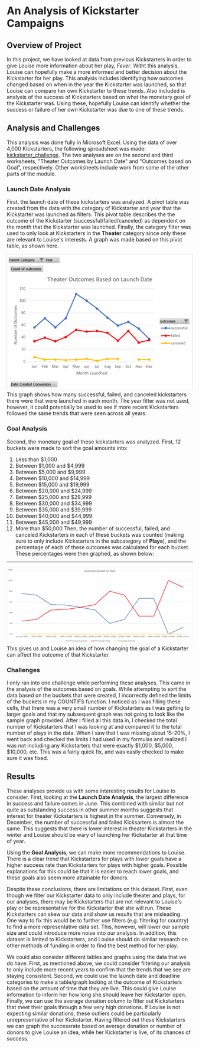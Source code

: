 # An Analysis of Kickstarter Campaigns

## Overview of Project
In this project, we have looked at data from previous Kickstarters in order to give Louise more information about her play, *Fever*. Witht this analysis, Louise can hopefully make a more informed and better decision about the Kickstarter for her play. This analysis includes identifying how outcomes changed based on when in the year the Kickstarter was launched, so that Louise can compare her own Kickstarter to these trends. Also included is analysis of the success of Kickstarters based on what the monetary goal of the Kickstarter was. Using these, hopefully Louise can identify whether the success or failure of her own Kickstarter was due to one of these trends.

## Analysis and Challenges
This analysis was done fully in Microsoft Excel. Using the data of over 4,000 Kickstarters, the following spreadsheet was made: [kickstarter_challenge](https://github.com/bchillman/kickstarter-analysis/blob/main/Kickstarter_Challenge.zip). The two analyses are on the second and third worksheets, "Theater Outcomes by Launch Date" and "Outcomes based on Goal", respectively. Other worksheets include work from some of the other parts of the module.
### Launch Date Analysis
First, the launch date of these kickstarters was analyzed. A pivot table was created from the data with the category of Kickstarter and year that the Kickstarter was launched as filters. This pivot table describes the the outcome of the Kickstarter (successful/failed/canceled) as dependent on the month that the Kickstarter was launched. Finally, the category filter was used to only look at Kickstarters in the **Theater** category since only these are relevant to Louise's interests. A graph was made based on this pivot table, as shown here.

![Theater_Outcomes_vs_Launch.png](https://github.com/bchillman/kickstarter-analysis/blob/main/Resources/Theater_Outcomes_vs_Launch.png)
This graph shows how many successful, failed, and canceled kickstarters there were that were launched in each month. The year filter was not used, however, it could potentially be used to see if more recent Kickstarters followed the same trends that were seen across all years.
### Goal Analysis
Second, the monetary goal of these kickstarters was analyzed. First, 12 buckets were made to sort the goal amounts into:
1. Less than $1,000
2. Between $1,000 and $4,999
3. Between $5,000 and $9,999
4. Between $10,000 and $14,999
5. Between $15,000 and $19,999
6. Between $20,000 and $24,999
7. Between $25,000 and $29,999
8. Between $30,000 and $34,999
9. Between $35,000 and $39,999
10. Between $40,000 and $44,999
11. Between $45,000 and $49,999
12. More than $50,000
Then, the number of successful, failed, and canceled Kickstarters in each of these buckets was counted (making sure to only include Kickstarters in the subcategory of **Plays**), and the percentage of each of these outcomes was calculated for each bucket. These percentages were then graphed, as shown below:
---
![Outcomes_vs_Goal.png](https://github.com/bchillman/kickstarter-analysis/blob/main/Resources/Outcomes_vs_Goals.png)
This gives us and Louise an idea of how changing the goal of a Kickstarter can affect the outcome of that Kickstarter.
### Challenges
I only ran into one challenge while performing these analyses. This came in the analysis of the outcomes based on goals. While attempting to sort the data based on the buckets that were created, I incorrectly defined the limits of the buckets in my COUNTIFS function. I noticed as I was filling these cells, that there was a very small number of Kickstarters as I was getting to larger goals and that my subsequent graph was not going to look like the sample graph provided. After I filled all this data in, I checked the total number of Kickstarters that I was looking at and compared it to the total number of plays in the data. When I saw that I was missing about 15-20%, I went back and checked the limits I had used in my formulas and realized I was not including any Kickstarters that were exactly $1,000, $5,000, $10,000, etc. This was a fairly quick fix, and was easily checked to make sure it was fixed.
## Results
These analyses provide us with some interesting results for Louise to consider. First, looking at the **Launch Date Analysis**, the largest difference in success and failure comes in June. This combined with similar but not quite as outstanding success in other summer months suggests that interest for theater Kickstarters is highest in the summer. Conversely, in December, the number of successful and failed Kicksarters is almost the same. This suggests that there is lower interest in theater Kickstarters in the winter and Louise should be wary of launching her Kickstarter at that time of year.

Using the **Goal Analysis**, we can make more recommendations to Louise. There is a clear trend that Kickstarters for plays with lower goals have a higher success rate than Kickstarters for plays with higher goals. Possible explanations for this could be that it is easier to reach lower goals, and these goals also seem more attainable for donors. 

Despite these conclusions, there are limitations on this dataset. First, even though we filter our Kickstarter data to only include theater and plays, for our analyses, there may be Kickstarters that are not relevant to Louise's play or be representative for the Kickstarter that she will run. These Kickstarters can skew our data and show us results that are misleading. One way to fix this would be to further use filters (e.g. filtering for country) to find a more representative data set. This, however, will lower our sample size and could introduce more noise into our analysis. In addition, this dataset is limited to Kickstarters, and Louise should do similar research on other methods of funding in order to find the best method for her play.

We could also consider different tables and graphs using the data that we do have. First, as mentioned above, we could consider filtering our analysis to only include more recent years to confirm that the trends that we see are staying consistent. Second, we could use the launch date and deadline categories to make a table/graph looking at the outcome of Kickstarters based on the amount of time that they are live. This could give Louise information to inform her how long she should leave her Kickstarter open. Finally, we can use the average donation column to filter out Kickstarters that meet their goals through a few very high donations. If Louise is not expecting similar donations, these outliers could be particularly unrepresentative of her Kickstarter. Having filtered out these Kickstarters we can graph the successrate based on average donation or number of donors to give Louise an idea, while her Kickstarter is live, of its chances of success. 
